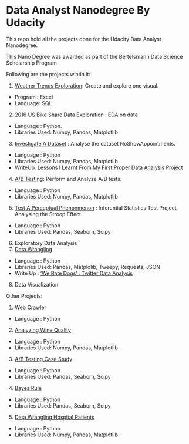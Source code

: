# Data Analyst Nanodegree By Udacity
This repo hold all the projects done for the Udacity Data Analyst Nanodegree.

This Nano Degree was awarded as part of the Bertelsmann Data Science Scholarship Program

Following are the projects wihtin it:
1. [Weather Trends Exploration](https://github.com/Sando1/udacity-data-analyst/tree/master/Weather_Trends_Project): Create and explore one visual.
* Program : Excel
* Language: SQL
2. [2016 US Bike Share Data Exploration](https://github.com/Sando1/udacity-data-analyst/tree/master/Python_project_1) : EDA on data
* Language : Python.
* Libraries Used: Numpy, Pandas, Matplotlib
3. [Investigate A Dataset](https://github.com/Sando1/udacity-data-analyst/tree/master/python_da_project) : Analyse the dataset NoShowAppointments.
* Language : Python
* Libraries Used: Numpy, Pandas, Matplotlib
* WriteUp: [Lessons I Learnt From My First Proper Data Analysis Project](https://medium.com/ub-women-data-scholars/what-i-learnt-from-my-first-proper-data-analysis-project-6b67b074be2b)
4. [A/B Testing](https://github.com/Sando1/udacity-data-analyst/tree/master/ab_test_project): Perform and Analyze A/B tests.
* Language : Python
* Libraries Used: Numpy, Pandas, Matplotlib
5. [Test A Perceptual Phenonmenon](https://github.com/Sando1/udacity-data-analyst/tree/master/test_a_phenonmenon) : Inferential Statistics Test Project, Analysing the Stroop Effect.
* Language : Python
* Libraries Used: Pandas, Seaborn, Scipy
6. Exploratory Data Analysis
7. [Data Wrangling](https://github.com/Sando1/udacity-data-analyst/tree/master/data_wrangling_project)
* Language : Python
* Libraries Used: Pandas, Matplolib, Tweepy, Requests, JSON
* Write Up : [‘We Rate Dogs’ : Twitter Data Analysis](https://medium.com/@spetiwala0/we-rate-dogs-twitter-data-analysis-672e1a8903b4)
8. Data Visualization

Other Projects:
1. [Web Crawler](https://github.com/Sando1/udacity-data-analyst/tree/master/web_crawler)
* Language : Python
2. [Analyzing Wine Quality](https://github.com/Sando1/udacity-data-analyst/tree/master/case_study_wine_quality)
* Language : Python
* Libraries Used: Numpy, Pandas, Matplotlib
3. [A/B Testing Case Study](https://github.com/Sando1/udacity-data-analyst/tree/master/ab_testing)
* Language : Python
* Libraries Used: Pandas, Seaborn, Scipy
4. [Bayes Rule](https://github.com/Sando1/udacity-data-analyst/tree/master/probability_bayes_rule)
* Language : Python
* Libraries Used: Pandas, Seaborn, Scipy
5. [Data Wrangling Hospital Patients](https://github.com/Sando1/udacity-data-analyst/tree/master/data_wrangling_case_study)
* Language : Python
* Libraries Used: Numpy, Pandas, Matplotlib
